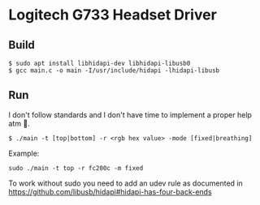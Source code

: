 # Logitech G733 Headset Driver

## Build

```
$ sudo apt install libhidapi-dev libhidapi-libusb0
$ gcc main.c -o main -I/usr/include/hidapi -lhidapi-libusb
```

## Run

I don't follow standards and I don't have time to implement a proper help atm 🤣.

```
$ ./main -t [top|bottom] -r <rgb hex value> -mode [fixed|breathing]
```

Example:

```
sudo ./main -t top -r fc200c -m fixed
```

To work without sudo you need to add an udev rule as documented in https://github.com/libusb/hidapi#hidapi-has-four-back-ends

